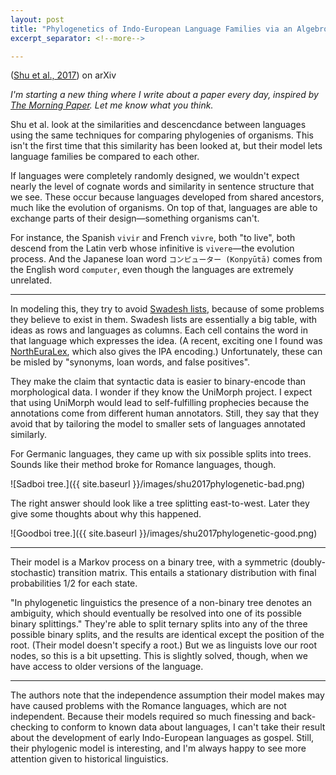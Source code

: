 ```yaml
---
layout: post
title: "Phylogenetics of Indo-European Language Families via an Algebro-Geometric Analysis of their Syntactic Structures"
excerpt_separator: <!--more-->

---
```


([Shu et al., 2017](https://arxiv.org/pdf/1712.01719.pdf
)) on arXiv

*I'm starting a new thing where I write about a paper every day, inspired by [The Morning Paper](https://blog.acolyer.org). Let me know what you think.*

Shu et al. look at the similarities and descencdance between languages using the same techniques for comparing phylogenies of organisms. This isn't the first time that this similarity has been looked at, but their model lets language families be compared to each other.

<!--more-->

If languages were completely randomly designed, we wouldn't expect nearly the level of cognate words and similarity in sentence structure that we see. These occur because languages developed from shared ancestors, much like the evolution of organisms. On top of that, languages are able to exchange parts of their design—something organisms can't.

For instance, the Spanish `vivir` and French `vivre`, both "to live", both descend from the Latin verb whose infinitive is `vivere`—the evolution process. And the Japanese loan word `コンピューター (Konpyūtā)` comes from the English word `computer`, even though the languages are extremely unrelated.

---

In modeling this, they try to avoid [Swadesh lists](https://en.wikipedia.org/wiki/Swadesh_list), because of some problems they believe to exist in them. Swadesh lists are essentially a big table, with ideas as rows and languages as columns. Each cell contains the word in that language which expresses the idea. (A recent, exciting one I found was [NorthEuraLex](www.northeuralex.org), which also gives the IPA encoding.) Unfortunately, these can be misled by "synonyms, loan words, and false positives".

They make the claim that syntactic data is easier to binary-encode than morphological data. I wonder if they know the UniMorph project. I expect that using UniMorph would lead to self-fulfilling prophecies because the annotations come from different human annotators. Still, they say that they avoid that by tailoring the model to smaller sets of languages annotated similarly.

For Germanic languages, they came up with six possible splits into trees. Sounds like their method broke for Romance languages, though.

![Sadboi tree.]({{ site.baseurl }}/images/shu2017phylogenetic-bad.png)


The right answer should look like a tree splitting east-to-west. Later they give some thoughts about why this happened.

![Goodboi tree.]({{ site.baseurl }}/images/shu2017phylogenetic-good.png)


---

Their model is a Markov process on a binary tree, with a symmetric (doubly-stochastic) transition matrix. This entails a stationary distribution with final probabilities 1/2 for each state.

"In phylogenetic linguistics the presence of a non-binary tree denotes an ambiguity, which should eventually be resolved into one of its possible binary splittings." They're able to split ternary splits into any of the three possible binary splits, and the results are identical except the position of the root. (Their model doesn't specify a root.) But we as linguists love our root nodes, so this is a bit upsetting. This is slightly solved, though, when we have access to older versions of the language.

---

The authors note that the independence assumption their model makes may have caused problems with the Romance languages, which are not independent. Because their models required so much finessing and back-checking to conform to known data about languages, I can't take their result about the development of early Indo-European languages as gospel. Still, their phylogenic model is interesting, and I'm always happy to see more attention given to historical linguistics.
